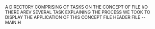 A DIRECTORY COMPRISING OF TASKS ON THE CONCEPT OF FILE I/O
THERE AREV SEVERAL TASK EXPLAINING THE PROCESS WE TOOK TO DISPLAY THE APPLICATION OF THIS 
CONCEPT FILE
HEADER FILE -- MAIN.H

